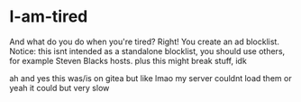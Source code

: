 # I-am-tired
And what do you do when you're tired? Right! You create an ad blocklist.
Notice: this isnt intended as a standalone blocklist, you should use others, for example Steven Blacks hosts.
plus this might break stuff, idk

 ah and yes this was/is on gitea but like lmao my server couldnt load them or yeah it could but very slow
 
